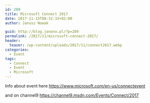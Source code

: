 ```yaml
---
id: 289
title: Microsoft Connect 2017
date: 2017-11-15T08:31:33+02:00
author: Janusz Nowak

guid: http://blog.janono.pl/?p=289
permalink: /2017/11/microsoft-connect-2017/
header:
  teaser: /wp-content/uploads/2017/11/connect2017.webp
categories:
  - Event
tags:
  - Connect
  - Event
  - Microsoft
---
```


Info about event here <https://www.microsoft.com/en-us/connectevent>

and on channel9 <https://channel9.msdn.com/Events/Connect/2017>
